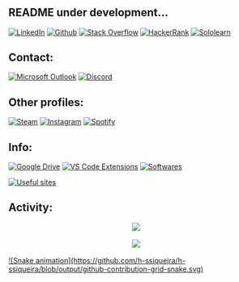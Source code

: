 # 
## README under development...

[![LinkedIn](https://img.shields.io/badge/LinkedIn-0077B5?style=for-the-badge&logo=linkedin&logoColor=white)](https://www.linkedin.com/in/henrique-sartori-siqueira-38a46761/)
[![Github](https://img.shields.io/badge/GitHub-100000?style=for-the-badge&logo=github&logoColor=white)](https://github.com/h-ssiqueira)
[![Stack Overflow](https://img.shields.io/badge/Stack_Overflow-FE7A16?style=for-the-badge&logo=stack-overflow&logoColor=white)](https://stackoverflow.com/users/13788141/hss)
[![HackerRank](https://img.shields.io/badge/-Hackerrank-2EC866?style=for-the-badge&logo=HackerRank&logoColor=white)](https://www.hackerrank.com/hss01)
[![Sololearn](https://img.shields.io/badge/-Sololearn-3a464b?style=for-the-badge&logo=Sololearn&logoColor=white)](https://www.sololearn.com/profile/10227827)

## Contact:
[![Microsoft Outlook](https://img.shields.io/badge/Email-0078D4?style=for-the-badge&logo=microsoft-outlook&logoColor=white)](mailto:hss@outlook.com.br)
[![Discord](https://img.shields.io/badge/Discord-7289DA?style=for-the-badge&logo=discord&logoColor=white)](https://discordapp.com/users/344518955517607936/)

## Other profiles:
[![Steam](https://img.shields.io/badge/Steam-000000?style=for-the-badge&logo=steam&logoColor=white)](https://steamcommunity.com/id/h_s_s)
[![Instagram](https://img.shields.io/badge/Instagram-E4405F?style=for-the-badge&logo=instagram&logoColor=white)](https://www.instagram.com/h_ssiqueira/)
[![Spotify](https://img.shields.io/badge/Spotify-1ED760?&style=for-the-badge&logo=spotify&logoColor=white)](https://open.spotify.com/user/henrique_ss?si=a172471e4c4a44d1)

## Info:
[![Google Drive](https://img.shields.io/badge/Certificates-4285F4?style=for-the-badge&logo=Google%20Drive&logoColor=white)](https://drive.google.com/drive/folders/1VCk1tXpMATb7OQKwG1O43JoR_uE3qN0L?usp=sharing)
[![VS Code Extensions](https://img.shields.io/badge/VS_Code_Extensions-007ACC?style=for-the-badge&logo=visualstudiocode&logoColor=white)](https://github.com/h-ssiqueira/h-ssiqueira/blob/master/vscode_extensions.md)
[![Softwares](https://img.shields.io/badge/Softwares-396cec?style=for-the-badge)](https://github.com/h-ssiqueira/h-ssiqueira/blob/master/programs.md)

[![Useful sites](https://img.shields.io/badge/Useful_sites-080A88?style=for-the-badge)](https://github.com/h-ssiqueira/h-ssiqueira/blob/master/useful_sites.md)

## Activity:

<p align="center">
    <a href="https://github.com/h-ssiqueira">
    <img src="https://github-readme-stats.vercel.app/api?username=h-ssiqueira&hide=issues&show_icons=true,&theme=tokyonight&hideborder=true&title_color=2895BC&icon_color=FE0000&include_all_commits=true"/>
</p>
<p align="center">
	<a href="https://github.com/h-ssiqueira">
    <img src="https://github-readme-stats.vercel.app/api/top-langs/?username=h-ssiqueira&layout=compact&langs_count=10&theme=tokyonight&title_color=2895BC&hide=VHDL,Stata"/>
</p>
![Snake animation](https://github.com/h-ssiqueira/h-ssiqueira/blob/output/github-contribution-grid-snake.svg)
